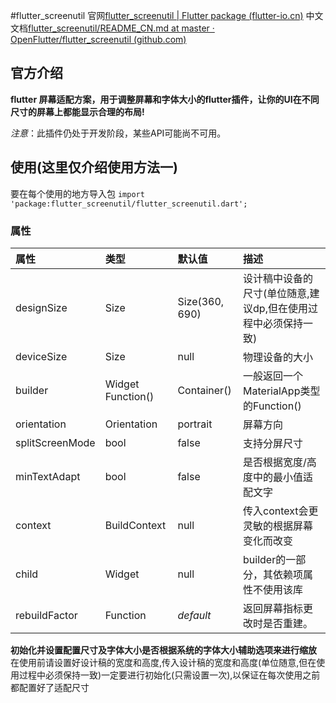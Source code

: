 #flutter_screenutil
官网[flutter_screenutil | Flutter package (flutter-io.cn)](https://pub-web.flutter-io.cn/packages/flutter_screenutil)
中文文档[flutter_screenutil/README_CN.md at master · OpenFlutter/flutter_screenutil (github.com)](https://github.com/OpenFlutter/flutter_screenutil/blob/master/README_CN.md)
## 官方介绍
**flutter 屏幕适配方案，用于调整屏幕和字体大小的flutter插件，让你的UI在不同尺寸的屏幕上都能显示合理的布局!**

_注意_：此插件仍处于开发阶段，某些API可能尚不可用。
## 使用(这里仅介绍使用方法一)
要在每个使用的地方导入包
`import 'package:flutter_screenutil/flutter_screenutil.dart';`
### 属性

| 属性              | 类型                | 默认值            | 描述                                 |
| :-------------- | :---------------- | :------------- | :--------------------------------- |
| designSize      | Size              | Size(360, 690) | 设计稿中设备的尺寸(单位随意,建议dp,但在使用过程中必须保持一致) |
| deviceSize      | Size              | null           | 物理设备的大小                            |
| builder         | Widget Function() | Container()    | 一般返回一个MaterialApp类型的Function()     |
| orientation     | Orientation       | portrait       | 屏幕方向                               |
| splitScreenMode | bool              | false          | 支持分屏尺寸                             |
| minTextAdapt    | bool              | false          | 是否根据宽度/高度中的最小值适配文字                 |
| context         | BuildContext      | null           | 传入context会更灵敏的根据屏幕变化而改变            |
| child           | Widget            | null           | builder的一部分，其依赖项属性不使用该库            |
| rebuildFactor   | Function          | _default_      | 返回屏幕指标更改时是否重建。                     |
**初始化并设置配置尺寸及字体大小是否根据系统的字体大小辅助选项来进行缩放**
在使用前请设置好设计稿的宽度和高度,传入设计稿的宽度和高度(单位随意,但在使用过程中必须保持一致)一定要进行初始化(只需设置一次),以保证在每次使用之前都配置好了适配尺寸